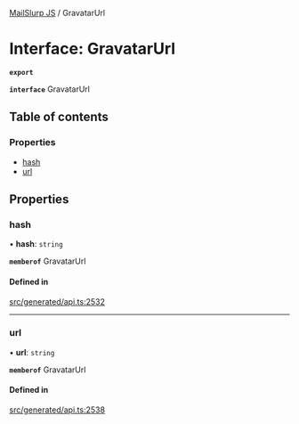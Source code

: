 [MailSlurp JS](../README.md) / GravatarUrl

# Interface: GravatarUrl

**`export`**

**`interface`** GravatarUrl

## Table of contents

### Properties

- [hash](GravatarUrl.md#hash)
- [url](GravatarUrl.md#url)

## Properties

### hash

• **hash**: `string`

**`memberof`** GravatarUrl

#### Defined in

[src/generated/api.ts:2532](https://github.com/mailslurp/mailslurp-client/blob/1460b4d/src/generated/api.ts#L2532)

___

### url

• **url**: `string`

**`memberof`** GravatarUrl

#### Defined in

[src/generated/api.ts:2538](https://github.com/mailslurp/mailslurp-client/blob/1460b4d/src/generated/api.ts#L2538)
